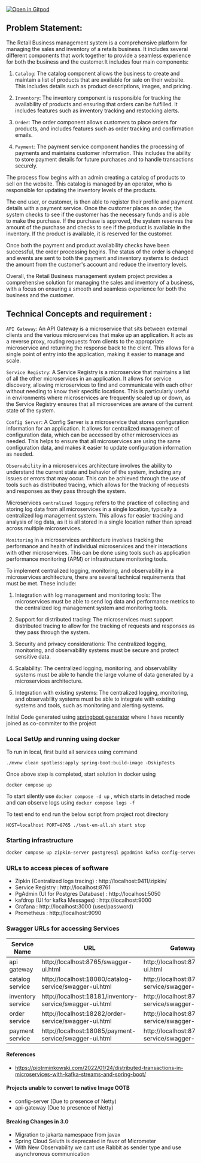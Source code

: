 [![Open in Gitpod](https://gitpod.io/button/open-in-gitpod.svg)](https://gitpod.io/#https://github.com/rajadilipkolli/spring-boot-microservices-series-v2)


## Problem Statement:

The Retail Business management system is a comprehensive platform for managing the sales and inventory of a retails business. It includes several different components that work together to provide a seamless experience for both the business and the customer.It includes four main components:

  1. `Catalog`: The catalog component allows the business to create and maintain a list of products that are available for sale on their website. This includes details such as product descriptions, images, and pricing.

  2. `Inventory`: The inventory component is responsible for tracking the availability of products and ensuring that orders can be fulfilled. It includes features such as inventory tracking and restocking alerts.

  3. `Order`: The order component allows customers to place orders for products, and includes features such as order tracking and confirmation emails.

  4. `Payment`: The payment service component handles the processing of payments and maintains customer information. This includes the ability to store payment details for future purchases and to handle transactions securely.

The process flow begins with an admin creating a catalog of products to sell on the website. This catalog is managed by an operator, who is responsible for updating the inventory levels of the products.

The end user, or customer, is then able to register their profile and payment details with a payment service. Once the customer places an order, the system checks to see if the customer has the necessary funds and is able to make the purchase. If the purchase is approved, the system reserves the amount of the purchase and checks to see if the product is available in the inventory. If the product is available, it is reserved for the customer.

Once both the payment and product availability checks have been successful, the order processing begins. The status of the order is changed and events are sent to both the payment and inventory systems to deduct the amount from the customer's account and reduce the inventory levels.

Overall, the Retail Business management system project provides a comprehensive solution for managing the sales and inventory of a business, with a focus on ensuring a smooth and seamless experience for both the business and the customer.


## Technical Concepts and requirement :

`API Gateway`: An API Gateway is a microservice that sits between external clients and the various microservices that make up an application. It acts as a reverse proxy, routing requests from clients to the appropriate microservice and returning the response back to the client. This allows for a single point of entry into the application, making it easier to manage and scale.

`Service Registry`: A Service Registry is a microservice that maintains a list of all the other microservices in an application. It allows for service discovery, allowing microservices to find and communicate with each other without needing to know their specific locations. This is particularly useful in environments where microservices are frequently scaled up or down, as the Service Registry ensures that all microservices are aware of the current state of the system.

`Config Server`: A Config Server is a microservice that stores configuration information for an application. It allows for centralized management of configuration data, which can be accessed by other microservices as needed. This helps to ensure that all microservices are using the same configuration data, and makes it easier to update configuration information as needed.

`Observability` in a microservices architecture involves the ability to understand the current state and behavior of the system, including any issues or errors that may occur. This can be achieved through the use of tools such as distributed tracing, which allows for the tracking of requests and responses as they pass through the system.

Microservices `centralized logging` refers to the practice of collecting and storing log data from all microservices in a single location, typically a centralized log management system. This allows for easier tracking and analysis of log data, as it is all stored in a single location rather than spread across multiple microservices.

`Monitoring` in a microservices architecture involves tracking the performance and health of individual microservices and their interactions with other microservices. This can be done using tools such as application performance monitoring (APM) or infrastructure monitoring tools.

To implement centralized logging, monitoring, and observability in a microservices architecture, there are several technical requirements that must be met. These include:

  1. Integration with log management and monitoring tools: The microservices must be able to send log data and performance metrics to the centralized log management system and monitoring tools.

  2. Support for distributed tracing: The microservices must support distributed tracing to allow for the tracking of requests and responses as they pass through the system.

  3. Security and privacy considerations: The centralized logging, monitoring, and observability systems must be secure and protect sensitive data.

  4. Scalability: The centralized logging, monitoring, and observability systems must be able to handle the large volume of data generated by a microservices architecture.

  5. Integration with existing systems: The centralized logging, monitoring, and observability systems must be able to integrate with existing systems and tools, such as monitoring and alerting systems.



Initial Code generated using [springboot generator](https://github.com/sivaprasadreddy/generator-springboot) where I have recently joined as co-commiter to the project

### Local SetUp and running using docker

To run in local, first build all services using command 

```shell
./mvnw clean spotless:apply spring-boot:build-image -DskipTests
```

Once above step is completed, start solution in docker using 

```shell
docker compose up
```

To start silently use `docker compose -d up` , which starts in detached mode and can observe logs using `docker compose logs -f `

To test end to end run the below script from project root directory

```shell
HOST=localhost PORT=8765 ./test-em-all.sh start stop

```

### Starting infrastructure 

```bash
docker compose up zipkin-server postgresql pgadmin4 kafka config-server naming-server
```

### URLs to access pieces of software

 - Zipkin (Centralized logs tracing) : http://localhost:9411/zipkin/ 
 - Service Registry : http://localhost:8761
 - PgAdmin (UI for Postgres Database) : http://localhost:5050
 - kafdrop (UI for kafka Messages) : http://localhost:9000
 - Grafana : http://localhost:3000 (user/password)
 - Prometheus : http://localhost:9090


### Swagger URLs for accessing Services

| **Service Name**  | **URL**                                                  | **Gateway URL**                                          |
|-------------------|----------------------------------------------------------|----------------------------------------------------------|
| api gateway       | http://localhost:8765/swagger-ui.html                    | http://localhost:8765/swagger-ui.html                    |
| catalog service   | http://localhost:18080/catalog-service/swagger-ui.html   | http://localhost:8765/catalog-service/swagger-ui.html    |
| inventory service | http://localhost:18181/inventory-service/swagger-ui.html | http://localhost:8765/inventory-service/swagger-ui.html  |
| order service     | http://localhost:18282/order-service/swagger-ui.html     | http://localhost:8765/order-service/swagger-ui.html      |
| payment service   | http://localhost:18085/payment-service/swagger-ui.html   | http://localhost:8765/payment-service/swagger-ui.html    |


#### References
  - https://piotrminkowski.com/2022/01/24/distributed-transactions-in-microservices-with-kafka-streams-and-spring-boot/
  
#### Projects unable to convert to native Image OOTB
 - config-server (Due to presence of Netty)
 - api-gateway (Due to presence of Netty)

#### Breaking Changes in 3.0
 - Migration to jakarta namespace from javax
 - Spring Cloud Seluth is deprecated in favor of Micrometer
 - With New Observability we cant use Rabbit as sender type and use asynchronous communication
